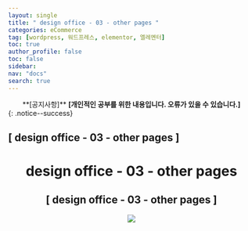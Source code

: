 ```yaml
---
layout: single
title: " design office - 03 - other pages "
categories: eCommerce
tag: [wordpress, 워드프레스, elementor, 엘레멘터]
toc: true
author_profile: false
toc: false
sidebar:
nav: "docs"
search: true
---
```


<center>**[공지사항]** <strong> [개인적인 공부를 위한 내용입니다. 오류가 있을 수 있습니다.] </strong></center>
{: .notice--success}

<h2>[ design office - 03 - other pages ]</h2>

<div align="center"><p><h1>design office - 03 - other pages</h1></p></div>

<div align="center"><h2>[ design office - 03 - other pages ]</h2>
<div align="center"><img src="http://drive.google.com/uc?export=view&id=1gLRQd5c4UfVeZnctXffnYvqBsKob8eLf"><br><br><br></div><br>



















